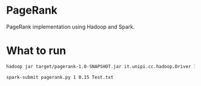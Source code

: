 # PageRank
PageRank implementation using Hadoop and Spark.

# What to run
```bash
hadoop jar target/pagerank-1.0-SNAPSHOT.jar it.unipi.cc.hadoop.Driver 1 0.15 Test.txt
```

```bash
spark-submit pagerank.py 1 0.15 Test.txt
```
